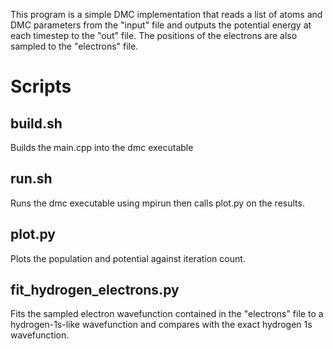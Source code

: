 This program is a simple DMC implementation that reads a list of atoms and DMC parameters from the "input" file and outputs the potential energy at each timestep to the "out" file. The positions of the electrons are also sampled to the "electrons" file.

# Scripts
## build.sh
Builds the main.cpp into the dmc executable
## run.sh
Runs the dmc executable using mpirun then calls plot.py on the results.
## plot.py
Plots the population and potential against iteration count.
## fit_hydrogen_electrons.py
Fits the sampled electron wavefunction contained in the "electrons" file to a hydrogen-1s-like wavefunction and compares with the exact hydrogen 1s wavefunction.
